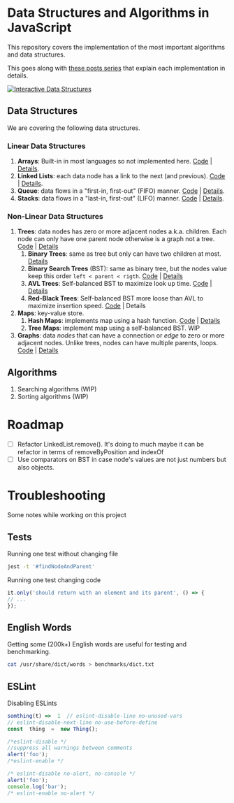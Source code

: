 

# Data Structures and Algorithms in JavaScript

This repository covers the implementation of the most important algorithms and data structures.

This goes along with [these posts series](https://adrianmejia.com/tags/tutorial-algorithms/) that explain each implementation in details.

[![Interactive Data Structures](https://user-images.githubusercontent.com/418605/46118890-ba721180-c1d6-11e8-82bc-6a671428b422.png)](https://embed.kumu.io/85f1a4de5fb8430a10a1bf9c5118e015)

## Data Structures
We are covering the following data structures.

### Linear Data Structures
1. **Arrays**: Built-in in most languages so not implemented here. [Code](https://github.com/amejiarosario/algorithms.js/blob/master/src/data-structures/arrays/array.js) | [Details](https://adrianmejia.com/blog/2018/04/28/data-structures-time-complexity-for-beginners-arrays-hashmaps-linked-lists-stacks-queues-tutorial/#Array).
2. **Linked Lists**: each data node has a link to the next (and previous). [Code](https://github.com/amejiarosario/algorithms.js/tree/master/src/data-structures/linked-lists) | [Details](https://adrianmejia.com/blog/2018/04/28/data-structures-time-complexity-for-beginners-arrays-hashmaps-linked-lists-stacks-queues-tutorial/#Linked-Lists).
3. **Queue**: data flows in a "first-in, first-out" (FIFO) manner. [Code](https://github.com/amejiarosario/algorithms.js/tree/master/src/data-structures/queues) | [Details](https://adrianmejia.com/blog/2018/04/28/data-structures-time-complexity-for-beginners-arrays-hashmaps-linked-lists-stacks-queues-tutorial/#Queues).
4. **Stacks**:  data flows in a "last-in, first-out" (LIFO) manner. [Code](https://adrianmejia.com/blog/2018/04/28/data-structures-time-complexity-for-beginners-arrays-hashmaps-linked-lists-stacks-queues-tutorial/#Stacks) | [Details](https://github.com/amejiarosario/algorithms.js/tree/master/src/data-structures/stacks).

### Non-Linear Data Structures
1. **Trees**: data nodes has zero or more adjacent nodes a.k.a. children. Each node can only have one parent node otherwise is a graph not a tree. [Code](https://github.com/amejiarosario/algorithms.js/tree/master/src/data-structures/trees) | [Details](https://adrianmejia.com/blog/2018/06/11/data-structures-for-beginners-trees-binary-search-tree-tutorial/)
	1. **Binary Trees**: same as tree but only can have two children at most. [Details](https://adrianmejia.com/blog/2018/06/11/data-structures-for-beginners-trees-binary-search-tree-tutorial/#Binary-Trees)
	1. **Binary Search Trees** (BST): same as binary tree, but the nodes value keep this order `left < parent < rigth`. [Code](https://github.com/amejiarosario/algorithms.js/blob/master/src/data-structures/trees/binary-search-tree.js) | [Details](https://adrianmejia.com/blog/2018/06/11/data-structures-for-beginners-trees-binary-search-tree-tutorial/#Binary-Search-Tree-BST)
	2. **AVL Trees**: Self-balanced BST to maximize look up time. [Code](https://github.com/amejiarosario/algorithms.js/blob/master/src/data-structures/trees/avl-tree.js) | [Details](https://adrianmejia.com/blog/2018/07/16/self-balanced-binary-search-trees-with-avl-tree-data-structure-for-beginners/)
	3. **Red-Black Trees**:  Self-balanced BST more loose than AVL to maximize insertion speed. [Code](https://github.com/amejiarosario/algorithms.js/blob/master/src/data-structures/trees/red-black-tree.js) | Details
2. **Maps**: key-value store.
	1. **Hash Maps**: implements map using a hash function. [Code](https://github.com/amejiarosario/algorithms.js/blob/master/src/data-structures/hash-maps/hashmap.js) | [Details](https://adrianmejia.com/blog/2018/04/28/data-structures-time-complexity-for-beginners-arrays-hashmaps-linked-lists-stacks-queues-tutorial/#HashMaps)
	2. **Tree Maps**: implement map using a self-balanced BST. WIP
3. **Graphs**: data *nodes* that can have a connection or *edge* to zero or more adjacent nodes. Unlike trees, nodes can have multiple parents, loops. [Code](https://github.com/amejiarosario/algorithms.js/blob/master/src/data-structures/graphs/graph.js) | [Details](https://adrianmejia.com/blog/2018/05/14/data-structures-for-beginners-graphs-time-complexity-tutorial/)

## Algorithms
1. Searching algorithms (WIP)
2. Sorting algorithms (WIP)

# Roadmap
- [ ] Refactor LinkedList.remove(). It's doing to much maybe it can be refactor in terms of removeByPosition and indexOf
- [ ] Use comparators on BST in case node's values are not just numbers but also objects.

# Troubleshooting
Some notes while working on this project

## Tests
Running one test without changing file
```sh
jest -t '#findNodeAndParent'
```

Running one test changing code
```js
it.only('should return with an element and its parent', () => {
// ...
});
```

##  English Words

Getting some (200k+) English words are useful for testing and benchmarking.

```sh
cat /usr/share/dict/words > benchmarks/dict.txt
```

## ESLint

 Disabling ESLints
```js
somthing(t) =>  1  // eslint-disable-line no-unused-vars
// eslint-disable-next-line no-use-before-define
const  thing  =  new Thing();

/*eslint-disable */
//suppress all warnings between comments
alert('foo');
/*eslint-enable */

/* eslint-disable no-alert, no-console */
alert('foo');
console.log('bar');
/* eslint-enable no-alert */
```
